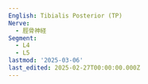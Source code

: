 ```yaml
---
English: Tibialis Posterior (TP)
Nerve:
  - 脛骨神経
Segment:
  - L4
  - L5
lastmod: '2025-03-06'
last_edited: 2025-02-27T00:00:00.000Z
---
```



